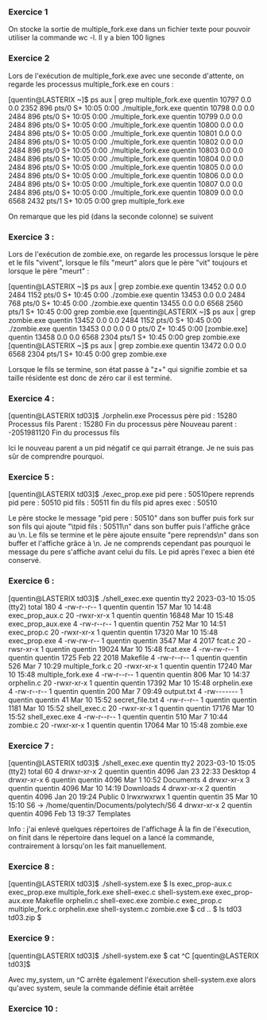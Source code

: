 ### Exercice 1

On stocke la sortie de multiple_fork.exe dans un fichier texte pour pouvoir utiliser la commande wc -l. Il y a bien 100 lignes

### [](https://github.com/Quentin-Maurois/S6.prog_sys.TDs/blob/main/3/td3.md#exercice-2)

### Exercice 2

Lors de l'exécution de multiple_fork.exe avec une seconde d'attente, on regarde les processus multiple_fork.exe en cours :

[quentin@LASTERIX ~]$ ps aux | grep multiple_fork.exe
quentin    10797  0.0  0.0   2352   896 pts/0    S+   10:05   0:00 ./multiple_fork.exe
quentin    10798  0.0  0.0   2484   896 pts/0    S+   10:05   0:00 ./multiple_fork.exe
quentin    10799  0.0  0.0   2484   896 pts/0    S+   10:05   0:00 ./multiple_fork.exe
quentin    10800  0.0  0.0   2484   896 pts/0    S+   10:05   0:00 ./multiple_fork.exe
quentin    10801  0.0  0.0   2484   896 pts/0    S+   10:05   0:00 ./multiple_fork.exe
quentin    10802  0.0  0.0   2484   896 pts/0    S+   10:05   0:00 ./multiple_fork.exe
quentin    10803  0.0  0.0   2484   896 pts/0    S+   10:05   0:00 ./multiple_fork.exe
quentin    10804  0.0  0.0   2484   896 pts/0    S+   10:05   0:00 ./multiple_fork.exe
quentin    10805  0.0  0.0   2484   896 pts/0    S+   10:05   0:00 ./multiple_fork.exe
quentin    10806  0.0  0.0   2484   896 pts/0    S+   10:05   0:00 ./multiple_fork.exe
quentin    10807  0.0  0.0   2484   896 pts/0    S+   10:05   0:00 ./multiple_fork.exe
quentin    10809  0.0  0.0   6568  2432 pts/1    S+   10:05   0:00 grep multiple_fork.exe

On remarque que les pid (dans la seconde colonne) se suivent

### [](https://github.com/Quentin-Maurois/S6.prog_sys.TDs/blob/main/3/td3.md#exercice-3-)

### Exercice 3 :

Lors de l'exécution de zombie.exe, on regarde les processus lorsque le père et le fils "vivent", lorsque le fils "meurt" alors que le père "vit" toujours et lorsque le père "meurt" :

[quentin@LASTERIX ~]$ ps aux | grep zombie.exe
quentin    13452  0.0  0.0   2484  1152 pts/0    S+   10:45   0:00 ./zombie.exe
quentin    13453  0.0  0.0   2484   768 pts/0    S+   10:45   0:00 ./zombie.exe
quentin    13455  0.0  0.0   6568  2560 pts/1    S+   10:45   0:00 grep zombie.exe
[quentin@LASTERIX ~]$ ps aux | grep zombie.exe
quentin    13452  0.0  0.0   2484  1152 pts/0    S+   10:45   0:00 ./zombie.exe
quentin    13453  0.0  0.0      0     0 pts/0    Z+   10:45   0:00 [zombie.exe] <defunct>
quentin    13458  0.0  0.0   6568  2304 pts/1    S+   10:45   0:00 grep zombie.exe
[quentin@LASTERIX ~]$ ps aux | grep zombie.exe
quentin    13472  0.0  0.0   6568  2304 pts/1    S+   10:45   0:00 grep zombie.exe

Lorsque le fils se termine, son état passe à "z+" qui signifie zombie et sa taille résidente est donc de zéro car il est terminé.

### [](https://github.com/Quentin-Maurois/S6.prog_sys.TDs/blob/main/3/td3.md#exercice-4-)

### Exercice 4 :

[quentin@LASTERIX td03]$ ./orphelin.exe 
Processus père
pid : 15280
	Processus fils
	Parent : 15280
Fin du processus père
	Nouveau parent : -2051981120
	Fin du processus fils

Ici le nouveau parent a un pid négatif ce qui parrait étrange. Je ne suis pas sûr de comprendre pourquoi.

### [](https://github.com/Quentin-Maurois/S6.prog_sys.TDs/blob/main/3/td3.md#exercice-5-)

### Exercice 5 :

[quentin@LASTERIX td03]$ ./exec_prop.exe 
pid pere : 50510pere reprends
pid pere : 50510	pid fils : 50511
	fin du fils
pid apres exec : 50510

Le père stocke le message "pid pere : 50510" dans son buffer puis fork sur son fils qui ajoute "\tpid fils : 50511\n" dans son buffer puis l'affiche grâce au \n. Le fils se termine et le père ajoute ensuite "pere reprends\n" dans son buffer et l'affiche grâce à \n. Je ne comprends cependant pas pourquoi le message du pere s'affiche avant celui du fils. Le pid après l'exec a bien été conservé.

### [](https://github.com/Quentin-Maurois/S6.prog_sys.TDs/blob/main/3/td3.md#exercice-6-)

### Exercice 6 :

[quentin@LASTERIX td03]$ ./shell_exec.exe 
quentin  tty2         2023-03-10 15:05 (tty2)
total 180
 4 -rw-r--r-- 1 quentin quentin   157 Mar 10 14:48 exec_prop_aux.c
20 -rwxr-xr-x 1 quentin quentin 16848 Mar 10 15:48 exec_prop_aux.exe
 4 -rw-r--r-- 1 quentin quentin   752 Mar 10 14:51 exec_prop.c
20 -rwxr-xr-x 1 quentin quentin 17320 Mar 10 15:48 exec_prop.exe
 4 -rw-rw-r-- 1 quentin quentin  3547 Mar  4  2017 fcat.c
20 -rwsr-xr-x 1 quentin quentin 19024 Mar 10 15:48 fcat.exe
 4 -rw-rw-r-- 1 quentin quentin  1725 Feb 22  2018 Makefile
 4 -rw-r--r-- 1 quentin quentin   526 Mar  7 10:29 multiple_fork.c
20 -rwxr-xr-x 1 quentin quentin 17240 Mar 10 15:48 multiple_fork.exe
 4 -rw-r--r-- 1 quentin quentin   806 Mar 10 14:37 orphelin.c
20 -rwxr-xr-x 1 quentin quentin 17392 Mar 10 15:48 orphelin.exe
 4 -rw-r--r-- 1 quentin quentin   200 Mar  7 09:49 output.txt
 4 -rw------- 1 quentin quentin    41 Mar 10 15:52 secret_file.txt
 4 -rw-r--r-- 1 quentin quentin  1181 Mar 10 15:52 shell_exec.c
20 -rwxr-xr-x 1 quentin quentin 17176 Mar 10 15:52 shell_exec.exe
 4 -rw-r--r-- 1 quentin quentin   510 Mar  7 10:44 zombie.c
20 -rwxr-xr-x 1 quentin quentin 17064 Mar 10 15:48 zombie.exe

### [](https://github.com/Quentin-Maurois/S6.prog_sys.TDs/blob/main/3/td3.md#exercice-7-)

### Exercice 7 :

[quentin@LASTERIX td03]$ ./shell_exec.exe 
quentin  tty2         2023-03-10 15:05 (tty2)
total 60
 4 drwxr-xr-x  2 quentin quentin 4096 Jan 23 22:33  Desktop
 4 drwxr-xr-x  6 quentin quentin 4096 Mar  1 10:52  Documents
 4 drwxr-xr-x  3 quentin quentin 4096 Mar 10 14:19  Downloads
 4 drwxr-xr-x  2 quentin quentin 4096 Jan 20 19:24  Public
 0 lrwxrwxrwx  1 quentin quentin   35 Mar 10 15:10  S6 -> /home/quentin/Documents/polytech/S6
 4 drwxr-xr-x  2 quentin quentin 4096 Feb 13 19:37  Templates

Info : j'ai enlevé quelques répertoires de l'affichage À la fin de l'éxecution, on finit dans le répertoire dans lequel on a lancé la commande, contrairement à lorsqu'on les fait manuellement.

### [](https://github.com/Quentin-Maurois/S6.prog_sys.TDs/blob/main/3/td3.md#exercice-8-)

### Exercice 8 :

[quentin@LASTERIX td03]$ ./shell-system.exe 
$ ls
exec_prop-aux.c    exec_prop.exe    multiple_fork.exe  shell-exec.c    shell-system.exe
exec_prop-aux.exe  Makefile	    orphelin.c	       shell-exec.exe  zombie.c
exec_prop.c	   multiple_fork.c  orphelin.exe       shell-system.c  zombie.exe
$ cd ..
$ ls
td03  td03.zip
$ 

### [](https://github.com/Quentin-Maurois/S6.prog_sys.TDs/blob/main/3/td3.md#exercice-9-)

### Exercice 9 :

[quentin@LASTERIX td03]$ ./shell-system.exe 
$ cat
^C
[quentin@LASTERIX td03]$ 

Avec my_system, un ^C arrête également l'éxecution shell-system.exe alors qu'avec system, seule la commande définie était arrêtée

### [](https://github.com/Quentin-Maurois/S6.prog_sys.TDs/blob/main/3/td3.md#exercice-10-)

### Exercice 10 :